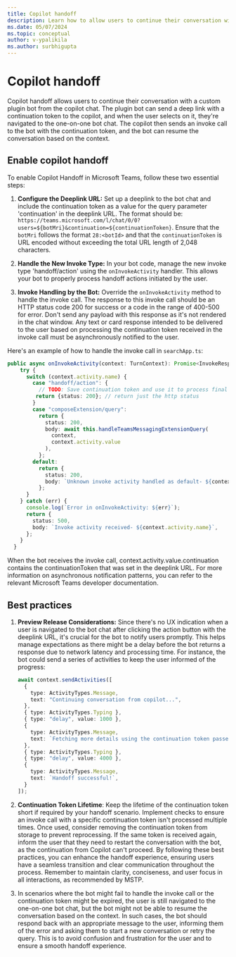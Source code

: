 ```yaml
---
title: Copilot handoff
description: Learn how to allow users to continue their conversation with a custom plugin bot from the copilot chat.
ms.date: 05/07/2024
ms.topic: conceptual
author: v-ypalikila
ms.author: surbhigupta
---
```


# Copilot handoff

Copilot handoff allows users to continue their conversation with a custom plugin bot from the copilot chat. The plugin bot can send a deep link with a continuation token to the copilot, and when the user selects on it, they're navigated to the one-on-one bot chat. The copilot then sends an invoke call to the bot with the continuation token, and the bot can resume the conversation based on the context.

## Enable copilot handoff

To enable Copilot Handoff in Microsoft Teams, follow these two essential steps:

1. **Configure the Deeplink URL:** Set up a deeplink to the bot chat and include the continuation token as a value for the query parameter 'continuation' in the deeplink URL. The format should be: `https://teams.microsoft.com/l/chat/0/0?users=${botMri}&continuation=${continuationToken}`. Ensure that the `botMri` follows the format `28:<botId>` and that the `continuationToken` is URL encoded without exceeding the total URL length of 2,048 characters.

1. **Handle the New Invoke Type:** In your bot code, manage the new invoke type 'handoff/action' using the `onInvokeActivity` handler. This allows your bot to properly process handoff actions initiated by the user.

1. **Invoke Handling by the Bot:** Override the `onInvokeActivity` method to handle the invoke call. The response to this invoke call should be an HTTP status code 200 for success or a code in the range of 400-500 for error. Don't send any payload with this response as it's not rendered in the chat window. Any text or card response intended to be delivered to the user based on processing the continuation token received in the invoke call must be asynchronously notified to the user.

Here's an example of how to handle the invoke call in `searchApp.ts`:

```typescript
public async onInvokeActivity(context: TurnContext): Promise<InvokeResponse> {
    try {
      switch (context.activity.name) {
        case "handoff/action": {
          // TODO: Save continuation token and use it to process final response to user later
         return {status: 200}; // return just the http status
        }
        case "composeExtension/query":
          return {
            status: 200,
            body: await this.handleTeamsMessagingExtensionQuery(
              context,
              context.activity.value
            ),
          };
        default:
          return {
            status: 200,
            body: `Unknown invoke activity handled as default- ${context.activity.name}`,
          };
      }
    } catch (err) {
      console.log(`Error in onInvokeActivity: ${err}`);
      return {
        status: 500,
        body: `Invoke activity received- ${context.activity.name}`,
      };
    }
  }
```

When the bot receives the invoke call, context.activity.value.continuation contains the continuationToken that was set in the deeplink URL. For more information on asynchronous notification patterns, you can refer to the relevant Microsoft Teams developer documentation.

## Best practices

1. **Preview Release Considerations:** Since there's no UX indication when a user is navigated to the bot chat after clicking the action button with the deeplink URL, it's crucial for the bot to notify users promptly. This helps manage expectations as there might be a delay before the bot returns a response due to network latency and processing time. For instance, the bot could send a series of activities to keep the user informed of the progress:

    ```typescript
    await context.sendActivities([
      {
        type: ActivityTypes.Message,
        text: "Continuing conversation from copilot...",
      },
      { type: ActivityTypes.Typing },
      { type: "delay", value: 1000 },
      {
        type: ActivityTypes.Message,
        text: `Fetching more details using the continuation token passed: ${continuationToken}`,
      },
      { type: ActivityTypes.Typing },
      { type: "delay", value: 4000 },
      {
        type: ActivityTypes.Message,
        text: `Handoff successful!`,
      }
    ]);
    
    ```

1. **Continuation Token Lifetime**: Keep the lifetime of the continuation token short if required by your handoff scenario. Implement checks to ensure an invoke call with a specific continuation token isn't processed multiple times. Once used, consider removing the continuation token from storage to prevent reprocessing. If the same token is received again, inform the user that they need to restart the conversation with the bot, as the continuation from Copilot can't proceed.
By following these best practices, you can enhance the handoff experience, ensuring users have a seamless transition and clear communication throughout the process. Remember to maintain clarity, conciseness, and user focus in all interactions, as recommended by MSTP.

1. In scenarios where the bot might fail to handle the invoke call or the continuation token might be expired, the user is still navigated to the one-on-one bot chat, but the bot might not be able to resume the conversation based on the context. In such cases, the bot should respond back with an appropriate message to the user, informing them of the error and asking them to start a new conversation or retry the query. This is to avoid confusion and frustration for the user and to ensure a smooth handoff experience.
